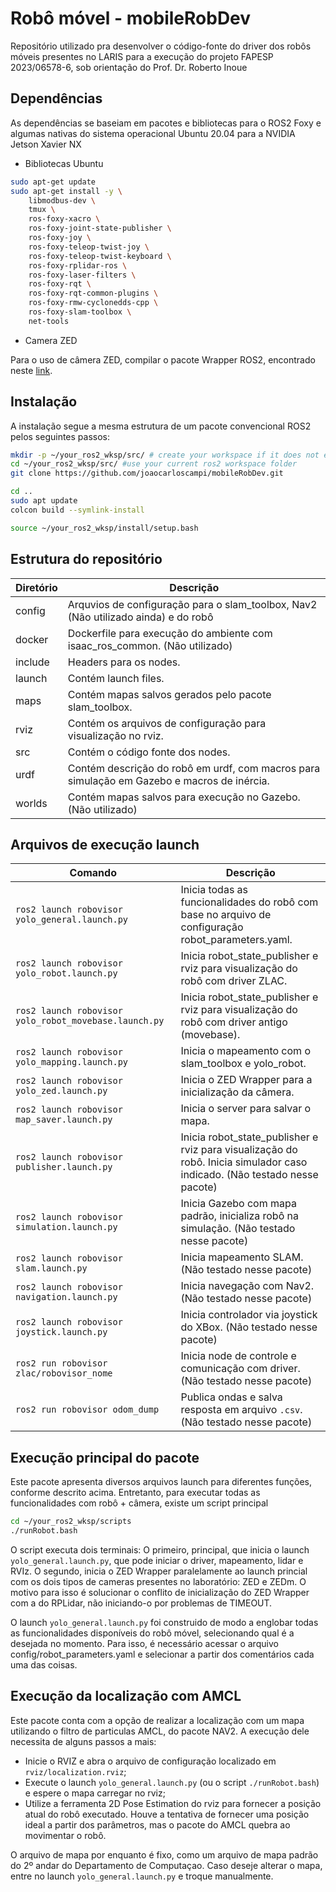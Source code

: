 # Robô móvel - mobileRobDev
Repositório utilizado pra desenvolver o código-fonte do driver dos robôs móveis presentes no LARIS para a execução do projeto FAPESP 2023/06578-6, sob orientação do Prof. Dr. Roberto Inoue

## Dependências

As dependências se baseiam em pacotes e bibliotecas para o ROS2 Foxy e algumas nativas do sistema operacional Ubuntu 20.04 para a NVIDIA Jetson Xavier NX

* Bibliotecas Ubuntu

```bash
sudo apt-get update
sudo apt-get install -y \
	libmodbus-dev \
	tmux \
	ros-foxy-xacro \
	ros-foxy-joint-state-publisher \
	ros-foxy-joy \
	ros-foxy-teleop-twist-joy \
	ros-foxy-teleop-twist-keyboard \
	ros-foxy-rplidar-ros \
	ros-foxy-laser-filters \
	ros-foxy-rqt \
	ros-foxy-rqt-common-plugins \
	ros-foxy-rmw-cyclonedds-cpp \
	ros-foxy-slam-toolbox \
	net-tools 
```
* Camera ZED
  
Para o uso de câmera ZED, compilar o pacote Wrapper ROS2, encontrado neste [link](https://github.com/stereolabs/zed-ros2-wrapper).

## Instalação

A instalação segue a mesma estrutura de um pacote convencional ROS2 pelos seguintes passos:
```bash
mkdir -p ~/your_ros2_wksp/src/ # create your workspace if it does not exist
cd ~/your_ros2_wksp/src/ #use your current ros2 workspace folder
git clone https://github.com/joaocarloscampi/mobileRobDev.git

cd ..
sudo apt update
colcon build --symlink-install

source ~/your_ros2_wksp/install/setup.bash
```


## Estrutura do repositório

| Diretório | Descrição |
|-----------|-----------|
| config    | Arquvios de configuração para o slam_toolbox, Nav2 (Não utilizado ainda) e do robô |
| docker    | Dockerfile para execução do ambiente com isaac_ros_common. (Não utilizado) |
| include   | Headers para os nodes. |
| launch    | Contém launch files. |
| maps      | Contém mapas salvos gerados pelo pacote slam_toolbox. |
| rviz      | Contém os arquivos de configuração para visualização no rviz. |
| src       | Contém o código fonte dos nodes. |
| urdf      | Contém descrição do robô em urdf, com macros para simulação em Gazebo e macros de inércia. |
| worlds    | Contém mapas salvos para execução no Gazebo. (Não utilizado) |

## Arquivos de execução launch

| Comando | Descrição |
|---------|-----------|
| `ros2 launch robovisor yolo_general.launch.py` | Inicia todas as funcionalidades do robô com base no arquivo de configuração robot_parameters.yaml. |
| `ros2 launch robovisor yolo_robot.launch.py` | Inicia robot_state_publisher e rviz para visualização do robô com driver ZLAC. |
| `ros2 launch robovisor yolo_robot_movebase.launch.py` | Inicia robot_state_publisher e rviz para visualização do robô com driver antigo (movebase). |
| `ros2 launch robovisor yolo_mapping.launch.py` | Inicia o mapeamento com o slam_toolbox e yolo_robot. |
| `ros2 launch robovisor yolo_zed.launch.py` | Inicia o ZED Wrapper para a inicialização da câmera. |
| `ros2 launch robovisor map_saver.launch.py` | Inicia o server para salvar o mapa. |
| `ros2 launch robovisor publisher.launch.py` | Inicia robot_state_publisher e rviz para visualização do robô. Inicia simulador caso indicado. (Não testado nesse pacote) |
| `ros2 launch robovisor simulation.launch.py` | Inicia Gazebo com mapa padrão, inicializa robô na simulação. (Não testado nesse pacote) |
| `ros2 launch robovisor slam.launch.py` | Inicia mapeamento SLAM. (Não testado nesse pacote) |
| `ros2 launch robovisor navigation.launch.py` | Inicia navegação com Nav2. (Não testado nesse pacote) |
| `ros2 launch robovisor joystick.launch.py` | Inicia controlador via joystick do XBox. (Não testado nesse pacote) |
| `ros2 run robovisor zlac/robovisor_nome` | Inicia node de controle e comunicação com driver. (Não testado nesse pacote) |
| `ros2 run robovisor odom_dump` | Publica ondas e salva resposta em arquivo `.csv`. (Não testado nesse pacote) |

## Execução principal do pacote

Este pacote apresenta diversos arquivos launch para diferentes funções, conforme descrito acima. Entretanto, para executar todas as funcionalidades com robô + câmera, existe um script principal

```bash
cd ~/your_ros2_wksp/scripts
./runRobot.bash
```
O script executa dois terminais: O primeiro, principal, que inicia o launch ```yolo_general.launch.py```, que pode iniciar o driver, mapeamento, lidar e RVIz. O segundo, inicia o ZED Wrapper paralelamente ao launch princial com os dois tipos de cameras presentes no laboratório: ZED e ZEDm. O motivo para isso é solucionar o conflito de inicialização do ZED Wrapper com a do RPLidar, não iniciando-o por problemas de TIMEOUT. 

O launch ```yolo_general.launch.py``` foi construido de modo a englobar todas as funcionalidades disponíveis do robô móvel, selecionando qual é a desejada no momento. Para isso, é necessário acessar o arquivo config/robot_parameters.yaml e selecionar a partir dos comentários cada uma das coisas.

## Execução da localização com AMCL

Este pacote conta com a opção de realizar a localização com um mapa utilizando o filtro de particulas AMCL, do pacote NAV2. A execução dele necessita de alguns passos a mais:
- Inicie o RVIZ e abra o arquivo de configuração localizado em `rviz/localization.rviz`;
- Execute o launch `yolo_general.launch.py` (ou o script `./runRobot.bash`) e espere o mapa carregar no rviz;
- Utilize a ferramenta 2D Pose Estimation do rviz para fornecer a posição atual do robô executado. Houve a tentativa de fornecer uma posição ideal a partir dos parâmetros, mas o pacote do AMCL quebra ao movimentar o robô.

O arquivo de mapa por enquanto é fixo, como um arquivo de mapa padrão do 2º andar do Departamento de Computaçao. Caso deseje alterar o mapa, entre no launch `yolo_general.launch.py` e troque manualmente.
